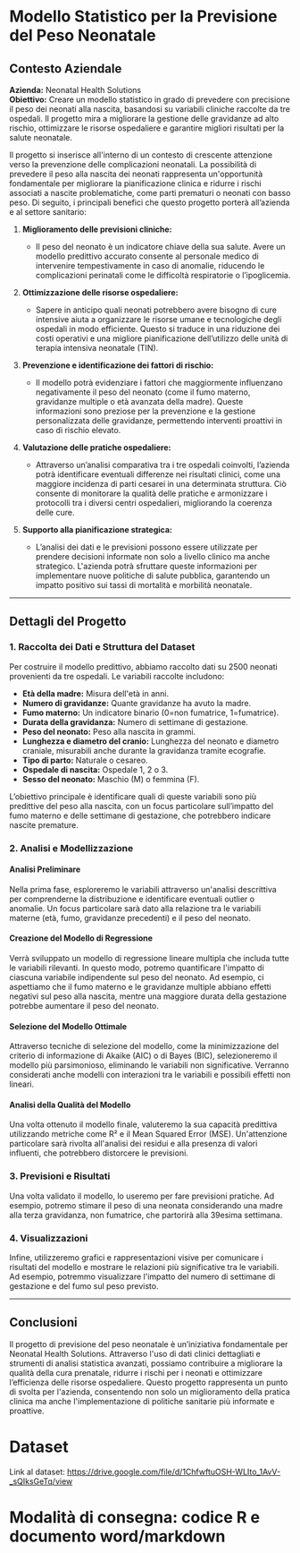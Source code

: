 # Modello Statistico per la Previsione del Peso Neonatale

## Contesto Aziendale

**Azienda:** Neonatal Health Solutions  
**Obiettivo:** Creare un modello statistico in grado di prevedere con precisione il peso dei neonati alla nascita, basandosi su variabili cliniche raccolte da tre ospedali. Il progetto mira a migliorare la gestione delle gravidanze ad alto rischio, ottimizzare le risorse ospedaliere e garantire migliori risultati per la salute neonatale.


Il progetto si inserisce all'interno di un contesto di crescente attenzione verso la prevenzione delle complicazioni neonatali. La possibilità di prevedere il peso alla nascita dei neonati rappresenta un'opportunità fondamentale per migliorare la pianificazione clinica e ridurre i rischi associati a nascite problematiche, come parti prematuri o neonati con basso peso. Di seguito, i principali benefici che questo progetto porterà all’azienda e al settore sanitario:

1. **Miglioramento delle previsioni cliniche:**
   - Il peso del neonato è un indicatore chiave della sua salute. Avere un modello predittivo accurato consente al personale medico di intervenire tempestivamente in caso di anomalie, riducendo le complicazioni perinatali come le difficoltà respiratorie o l’ipoglicemia.

2. **Ottimizzazione delle risorse ospedaliere:**
   - Sapere in anticipo quali neonati potrebbero avere bisogno di cure intensive aiuta a organizzare le risorse umane e tecnologiche degli ospedali in modo efficiente. Questo si traduce in una riduzione dei costi operativi e una migliore pianificazione dell’utilizzo delle unità di terapia intensiva neonatale (TIN).

3. **Prevenzione e identificazione dei fattori di rischio:**
   - Il modello potrà evidenziare i fattori che maggiormente influenzano negativamente il peso del neonato (come il fumo materno, gravidanze multiple o età avanzata della madre). Queste informazioni sono preziose per la prevenzione e la gestione personalizzata delle gravidanze, permettendo interventi proattivi in caso di rischio elevato.

4. **Valutazione delle pratiche ospedaliere:**
   - Attraverso un’analisi comparativa tra i tre ospedali coinvolti, l’azienda potrà identificare eventuali differenze nei risultati clinici, come una maggiore incidenza di parti cesarei in una determinata struttura. Ciò consente di monitorare la qualità delle pratiche e armonizzare i protocolli tra i diversi centri ospedalieri, migliorando la coerenza delle cure.

5. **Supporto alla pianificazione strategica:**
   - L’analisi dei dati e le previsioni possono essere utilizzate per prendere decisioni informate non solo a livello clinico ma anche strategico. L'azienda potrà sfruttare queste informazioni per implementare nuove politiche di salute pubblica, garantendo un impatto positivo sui tassi di mortalità e morbilità neonatale.

---

## Dettagli del Progetto

### 1. Raccolta dei Dati e Struttura del Dataset

Per costruire il modello predittivo, abbiamo raccolto dati su 2500 neonati provenienti da tre ospedali. Le variabili raccolte includono:

- **Età della madre:** Misura dell'età in anni.
- **Numero di gravidanze:** Quante gravidanze ha avuto la madre.
- **Fumo materno:** Un indicatore binario (0=non fumatrice, 1=fumatrice).
- **Durata della gravidanza:** Numero di settimane di gestazione.
- **Peso del neonato:** Peso alla nascita in grammi.
- **Lunghezza e diametro del cranio:** Lunghezza del neonato e diametro craniale, misurabili anche durante la gravidanza tramite ecografie.
- **Tipo di parto:** Naturale o cesareo.
- **Ospedale di nascita:** Ospedale 1, 2 o 3.
- **Sesso del neonato:** Maschio (M) o femmina (F).

L’obiettivo principale è identificare quali di queste variabili sono più predittive del peso alla nascita, con un focus particolare sull’impatto del fumo materno e delle settimane di gestazione, che potrebbero indicare nascite premature.

### 2. Analisi e Modellizzazione

#### Analisi Preliminare

Nella prima fase, esploreremo le variabili attraverso un'analisi descrittiva per comprenderne la distribuzione e identificare eventuali outlier o anomalie. Un focus particolare sarà dato alla relazione tra le variabili materne (età, fumo, gravidanze precedenti) e il peso del neonato.

#### Creazione del Modello di Regressione

Verrà sviluppato un modello di regressione lineare multipla che includa tutte le variabili rilevanti. In questo modo, potremo quantificare l'impatto di ciascuna variabile indipendente sul peso del neonato. Ad esempio, ci aspettiamo che il fumo materno e le gravidanze multiple abbiano effetti negativi sul peso alla nascita, mentre una maggiore durata della gestazione potrebbe aumentare il peso del neonato.

#### Selezione del Modello Ottimale

Attraverso tecniche di selezione del modello, come la minimizzazione del criterio di informazione di Akaike (AIC) o di Bayes (BIC), selezioneremo il modello più parsimonioso, eliminando le variabili non significative. Verranno considerati anche modelli con interazioni tra le variabili e possibili effetti non lineari.

#### Analisi della Qualità del Modello

Una volta ottenuto il modello finale, valuteremo la sua capacità predittiva utilizzando metriche come R² e il Mean Squared Error (MSE). Un'attenzione particolare sarà rivolta all'analisi dei residui e alla presenza di valori influenti, che potrebbero distorcere le previsioni.

### 3. Previsioni e Risultati

Una volta validato il modello, lo useremo per fare previsioni pratiche. Ad esempio, potremo stimare il peso di una neonata considerando una madre alla terza gravidanza, non fumatrice, che partorirà alla 39esima settimana.

### 4. Visualizzazioni

Infine, utilizzeremo grafici e rappresentazioni visive per comunicare i risultati del modello e mostrare le relazioni più significative tra le variabili. Ad esempio, potremmo visualizzare l'impatto del numero di settimane di gestazione e del fumo sul peso previsto.

---

## Conclusioni

Il progetto di previsione del peso neonatale è un’iniziativa fondamentale per Neonatal Health Solutions. Attraverso l'uso di dati clinici dettagliati e strumenti di analisi statistica avanzati, possiamo contribuire a migliorare la qualità della cura prenatale, ridurre i rischi per i neonati e ottimizzare l’efficienza delle risorse ospedaliere. Questo progetto rappresenta un punto di svolta per l'azienda, consentendo non solo un miglioramento della pratica clinica ma anche l'implementazione di politiche sanitarie più informate e proattive.

# Dataset

Link al dataset: https://drive.google.com/file/d/1ChfwftuOSH-WLIto_1AvV-_sQIksGeTq/view

# Modalità di consegna: codice R e documento word/markdown
